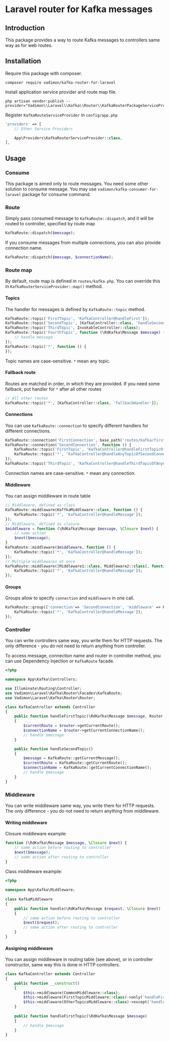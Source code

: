 # Laravel router for Kafka messages

## Introduction

This package provides a way to route Kafka messages to controllers same way as for web routes.

## Installation

Require this package with composer.

```shell
composer require vadimon/kafka-router-for-laravel
```

Install application service provider and route map file.

```shell
php artisan vendor:publish --provider="Vadimon\\Laravel\\Kafka\\Router\\KafkaRouterPackageServiceProvider"
```

Register `KafkaRouteServiceProvider` in `config/app.php`

```php
'providers' => [
    // Other Service Providers

    App\Providers\KafkaRouterServiceProvider::class,
],
```

## Usage

### Consume

This package is aimed only to route messages. You need some other solution to consume message. You may
use `vadimon/kafka-consumer-for-laravel` package for consume command.

### Route

Simply pass consumed message to `KafkaRoute::dispatch`, and it will be routed to controller, specified by route map

```php
KafkaRoute::dispatch($message);
```

If you consume messages from multiple connections, you can also provide connection name.

```php
KafkaRoute::dispatch($message, $connectionName);
```

### Route map

By default, route map is defined in `routes/kafka.php`. You can override this in `KafkaRouterServiceProvider::map()`
method.

#### Topics

The handler for messages is defined by `KafkaRoute::topic` method.

```php
KafkaRoute::topic('FirstTopic', 'KafkaController@handleFirst']);
KafkaRoute::topic('SecondTopic', [KafkaController::class, 'handleSecond']);
KafkaRoute::topic('ThirdTopic', InvokableController::class);
KafkaRoute::topic('FourthTopic', function (\RdKafka\Message $message) {
    // handle message
});
KafkaRoute::topic('*', function () {
});
```

Topic names are case-sensitive. `*` mean any topic.

#### Fallback route

Routes are matched in order, in which they are provided. If you need some fallback, put handler
for `*` after all other routes
```php
// All other routes
KafkaRoute::topic('*', [KafkaController::class, 'fallbackHandler']);
```

#### Connections

You can use `KafkaRoute::connection` to specify different handlers for different connections.

```php
KafkaRoute::connection('FirstConnection', base_path('routes/kafka/first.php'));
KafkaRoute::connection('SecondConnection', function () {
    KafkaRoute::topic('FirstTopic', 'KafkaController@handleFirstTopicOfSecondConnection']);
    KafkaRoute::topic('*', 'KafkaController@handleAnyTopicOfSecondConnection']);
});
KafkaRoute::topic('ThirdTopic', 'KafkaController@handleThirdTopicOfAnyConnection']);
```

Connection names are case-sensitive. `*` mean any connection.

#### Middleware

You can assign middleware in route table
```php
// Middleware, defined as class
KafkaRoute::middleware(KaffkaMiddleware::class, function () {
    KafkaRoute::topic('*', 'KafkaController@handleMessage']);
});
// Middleware, defined as closure
$middleware = function (\RdKafka\Message $message, \Closure $next) {
    // some action
    $next($message);
}
KafkaRoute::middleware($middleware, function () {
    KafkaRoute::topic('*', 'KafkaController@handleMessage']);
});
// Multiple middlewares at once
KafkaRoute::middleware([Middleware1::class, Middleware2::class], function () {
    KafkaRoute::topic('*', 'KafkaController@handleMessage']);
});
```

#### Groups

Groups allow to specify `connection` and `middleware` in one call.
```php
KafkaRoute::group(['connection'=> 'SecondConnection', 'middleware' => KafkaMiddleware::class], function () {
    KafkaRoute::topic('*', 'KafkaController@handleMessage']);
});
```

### Controller

You can write controllers same way, you write them for HTTP requests.
The only difference - you do not need to return anything from controller.

To access message, connection name and router in controller method, you can 
use Dependency Injection or `KafkaRoute` facade.  

```php
<?php

namespace App\Kafka\Controllers;

use Illuminate\Routing\Controller;
use Vadimon\Laravel\Kafka\Router\Facades\KafkaRoute;
use Vadimon\Laravel\Kafka\Router\Router;

class KafkaController extends Controller
{
    public function handleFirstTopic(\RdKafka\Message $message, Router $router)
    {
        $currentRoute = $router->getCurrentRoute();
        $connectionName = $router->getCurrentConnectionName();
        // handle $message
    }

    public function handleSecondTopic()
    {
        $message = KafkaRoute::getCurrentMessage();
        $currentRoute = KafkaRoute::getCurrentRoute();
        $connectionName = KafkaRoute::getCurrentConnectionName();
        // handle $message
    }
}
```

### Middleware

You can write middleware same way, you write them for HTTP requests.
The only difference - you do not need to return anything from middleware.

#### Writing middleware

Closure middleware example: 

```php
function (\RdKafka\Message $message, \Closure $next) {
    // some action before routing to controller
    $next($message);
    // some action after routing to controller
}
```

Class middleware example:

```php
<?php
 
namespace App\Kafka\Middleware;
 
class KafkaMiddleware
{
    public function handle(\RdKafka\Message $request, \Closure $next)
    {
        // some action before routing to controller
        $next($request);
        // some action after routing to controller
    }
}
```

#### Assigning middleware

You can assign middleware in routing table (see above), or in controller constructor,
same way this is done in HTTP controllers.

```php
class KafkaController extends Controller
{
    public function __construct()
    {
        $this->middleware(CommonMiddleware::class);
        $this->middleware(FirstTopicMiddleware::class)->only('handleFirstTopic');
        $this->middleware(OtherTopicsMiddleware::class)->except('handleFirstTopic');
    }
    
    public function handleFirstTopic(\RdKafka\Message $message)
    {
        // handle $message
    }
}
```
